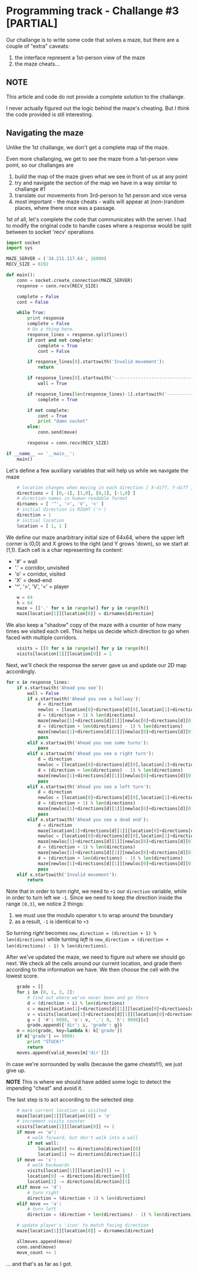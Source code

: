 # Programming track - Challange #3 [PARTIAL]

Our challange is to write some code that solves a maze, but there are a couple of "extra" caveats:

1. the interface represent a 1st-person view of the maze
2. the maze cheats...

## NOTE
This article and code do not provide a complete solution to the challange.

I never actually figured out the logic behind the maze's cheating. But I think the code provided is stil interesting.


## Navigating the maze

Unlike the 1st challange, we don't get a complete map of the maze.

Even more challanging, we get to see the maze from a 1st-person view point, so our challanges are 

1. build the map of the maze given what we see in front of us at any point
2. try and navigate the section of the map we have in a way similar to challange #1
3. translate our movements from 3rd-person to 1st person and vice versa
4. most important - the maze cheats - walls will appear at (non-)random places, where there once was a passage.

1st of all, let's complete the code that communicates with the server.
I had to modify the original code to handle cases where a response would be split between to socket 'recv' operations
```python
import socket
import sys

MAZE_SERVER = ('34.211.117.64', 16000)
RECV_SIZE = 8192

def main():
    conn = socket.create_connection(MAZE_SERVER)
    response = conn.recv(RECV_SIZE)

    complete = False
    cont = False

    while True:
        print response
        complete = False
        # Do a thing here.
        response_lines = response.splitlines()
        if cont and not complete:
            complete = True
            cont = False

        if response_lines[0].startswith('Invalid movement'):
            return

        if response_lines[0].startswith('-----------------------------------------'):
            wall = True

        if response_lines[len(response_lines)-1].startswith('-----------------------------------------') or response_lines[len(response_lines)-1].startswith('The possible moves are'):
            complete = True

        if not complete:
            cont = True
            print "damn socket"
        else:
            conn.send(move)

        response = conn.recv(RECV_SIZE)

if __name__ == '__main__':
    main()
```
Let's define a few auxiliary variables that will help us while we navigate the maze
```python
    # location changes when moving in each direction [ X-diff, Y-diff ]
    directions = [ [0,-1], [1,0], [0,1], [-1,0] ]
    # direction names in human-readable format
    dirnames = [ '^', '>', 'V', '<' ]
    # initial direction is RIGHT ('>')
    direction = 1
    # initial location
    location = [ 1, 1 ]
```
We define our maze anarbitrary initial size of 64x64, where the upper left corner is (0,0) and X grows to the right (and Y grows 'down), so we start at (1,1).
Each cell is a char representing its content:
* '#' = wall
* '.' = corridor, unvisited
* 'o' = corridor, visited
* 'X' = dead-end
* '^', '>', 'V', '<' = player
```python
    w = 64
    h = 64
    maze = [['.' for x in range(w)] for y in range(h)]
    maze[location[1]][location[0]] = dirnames[direction]
```
We also keep a "shadow" copy of the maze with a counter of how many times we visited each cell. This helps us decide which direction to go when faced with multiple corridors.
```python
    visits = [[0 for x in range(w)] for y in range(h)]
    visits[location[1]][location[0]] = 1
```
Next, we'll check the response the server gave us and update our 2D map accordingly.
```python
for x in response_lines:
    if x.startswith('Ahead you see'):
        wall = False
        if x.startswith('Ahead you see a hallway'):
            d = direction
            newloc = [location[0]+directions[d][0],location[1]+directions[d][1]]
            d = (direction + 1) % len(directions)
            maze[newloc[1]+directions[d][1]][newloc[0]+directions[d][0]] = '#'
            d = (direction + len(directions) - 1) % len(directions)
            maze[newloc[1]+directions[d][1]][newloc[0]+directions[d][0]] = '#'
            pass
        elif x.startswith('Ahead you see some turns'):
            pass
        elif x.startswith('Ahead you see a right turn'):
            d = direction
            newloc = [location[0]+directions[d][0],location[1]+directions[d][1]]
            d = (direction + len(directions) - 1) % len(directions)
            maze[newloc[1]+directions[d][1]][newloc[0]+directions[d][0]] = '#'
            pass
        elif x.startswith('Ahead you see a left turn'):
            d = direction
            newloc = [location[0]+directions[d][0],location[1]+directions[d][1]]
            d = (direction + 1) % len(directions)
            maze[newloc[1]+directions[d][1]][newloc[0]+directions[d][0]] = '#'
            pass
        elif x.startswith('Ahead you see a dead end'):
            d = direction
            maze[location[1]+directions[d][1]][location[0]+directions[d][0]] = 'X'
            newloc = [location[0]+directions[d][0],location[1]+directions[d][1]]
            maze[newloc[1]+directions[d][1]][newloc[0]+directions[d][0]] = '#'
            d = (direction + 1) % len(directions)
            maze[newloc[1]+directions[d][1]][newloc[0]+directions[d][0]] = '#'
            d = (direction + len(directions) - 1) % len(directions)
            maze[newloc[1]+directions[d][1]][newloc[0]+directions[d][0]] = '#'
            pass
    elif x.startswith('Invalid movement'):
        return
```
Note that in order to turn right, we need to `+1` our `direction` variable, while in order to turn left we `-1`. Since we need to keep the direction inside the range `[0,3]`, we notice 2 things:
1. we must use the modulo operator `%` to wrap around the boundary
2. as a result, `-1` is identical to `+3`

So turning *right* becomes `new_direction = (direction + 1) % len(directions)` while turning *left* is `new_direction = (direction + len(directions) - 1) % len(directions)`.

After we've updated the maze, we need to figure out where we should go next. We check all the cells around our current location, and grade them according to the information we have. We then choose the cell with the lowest score.
```python
    grade = []
    for i in [0, 1, 3, 2]:
        # find out where we've never been and go there
        d = (direction + i) % len(directions)
        c = maze[location[1]+directions[d][1]][location[0]+directions[d][0]];
        v = visits[location[1]+directions[d][1]][location[0]+directions[d][0]];
        g = { '#': 9999, 'o': v, '.': 0, 'X': 9998}[c]
        grade.append({'dir': i, 'grade': g})
    m = min(grade, key=lambda k: k['grade'])
    if m['grade'] == 9999:
        print "STUCK!"
        return
    moves.append(valid_moves[m['dir']])
```
In case we're sorrounded by walls (because the game cheats!!!), we just give up.

**NOTE**
This is where we should have added some logic to detect the impending "cheat" and avoid it.

The last step is to act according to the selected step
```python
    # mark current location as visited
    maze[location[1]][location[0]] = 'o'
    # increment visits counter
    visits[location[1]][location[0]] += 1
    if move == 'w':
        # walk forward, but don't walk into a wall
        if not wall:
            location[0] += directions[direction][0]
            location[1] += directions[direction][1]
    if move == 's':
        # walk backwards
        visits[location[1]][location[0]] += 1
        location[0] -= directions[direction][0]
        location[1] -= directions[direction][1]
    elif move == 'd':
        # turn right
        direction = (direction + 1) % len(directions)
    elif move == 'a':
        # turn left
        direction = (direction + len(directions) - 1) % len(directions)

    # update player's 'icon' to match facing direction
    maze[location[1]][location[0]] = dirnames[direction]

    allmoves.append(move)
    conn.send(move)
    move_count += 1
```
... and that's as far as I got.
